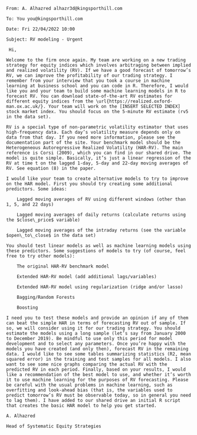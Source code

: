 

    From: A. Alhazred alhazr3d@kingsporthill.com

    To: You you@kingsporthill.com

    Date: Fri 22/04/2022 10:00

    Subject: RV modeling - Urgent

     Hi,

    Welcome to the firm once again. My team are working on a new trading strategy for equity indices which involves arbitraging between implied and realized volatility (RV). If we have a good forecast of tomorrow’s RV, we can improve the profitability of our trading strategy. I remember from your interview that you took a course in machine learning at business school and you can code in R. Therefore, I would like you and your team to build some machine learning models in R to forecast RV. You can download state-of-the-art RV estimates for different equity indices from the \url{https://realized.oxford-man.ox.ac.uk/}. Your team will work on the [INSERT SELECTED INDEX] stock market index. You should focus on the 5-minute RV estimate (rv5 in the data set).

    RV is a special type of non-parametric volatility estimator that uses high-frequency data. Each day’s volatility measure depends only on data from that day. If you need more information, please see the documentation part of the site. Your benchmark model should be the Heterogeneous Autoregressive Realized Volatility (HAR-RV). The main reference is Corsi (2009), which you can find in our shared drive. The model is quite simple. Basically, it’s just a linear regression of the RV at time t on the lagged 1-day, 5-day and 22-day moving averages of RV. See equation (8) in the paper.

    I would like your team to create alternative models to try to improve on the HAR model. First you should try creating some additional predictors. Some ideas:

        Lagged moving averages of RV using different windows (other than 1, 5, and 22 days)

        Lagged moving averages of daily returns (calculate returns using the $close\_price$ variable)

        Lagged moving averages of the intraday returns (see the variable $open\_to\_close$ in the data set)

    You should test linear models as well as machine learning models using these predictors. Some suggestions of models to try (of course, feel free to try other models):

        The original HAR-RV benchmark model

        Extended HAR-RV model (add additional lags/variables)

        Extended HAR-RV model using regularization (ridge and/or lasso)

        Bagging/Random Forests

        Boosting

    I need you to test these models and provide an opinion if any of them can beat the simple HAR in terms of forecasting RV out of sample. If so, we will consider using it for our trading strategy. You should estimate the models using a long sample (let’s say from January 2000 to December 2019). Be mindful to use only this period for model development and to select any parameters. Once you’re happy with the models you have created (and only then), forecast RV in the remaining data. I would like to see some tables summarizing statistics (R2, mean squared error) in the training and test samples for all models. I also want to see some nice graphs comparing the actual RV with the predicted RV in each period. Finally, based on your results, I would like a recommendation of the best model to use, and whether it’s worth it to use machine learning for the purposes of RV forecasting. Please be careful with the usual problems in machine learning, such as overfitting and look-ahead bias (that is, the variables used to predict tomorrow’s RV must be observable today, so in general you need to lag them). I have added to our shared drive an initial R script that creates the basic HAR model to help you get started.

    A. Alhazred

    Head of Systematic Equity Strategies
